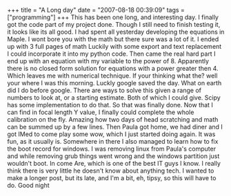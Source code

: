 +++
title = "A Long day"
date = "2007-08-18 00:39:09"
tags = ["programming"]
+++
This has been one long, and interesting day. I finally got the code part of my
project done. Though I still need to finish testing it, it looks like its all
good. I had spent all yesterday developing the equations in Maple. I wont bore
you with the math but there sure was a lot of it. I ended up with 3 full pages
of math Luckily with some export and text replacement I could incorporate it
into my python code. Then came the real hard part I end up with an equation
with my variable to the power of 8. Apparently there is no closed form
solution for equations with a power greater then 4. Which leaves me with
numerical technique. If your thinking what the? well your where I was this
morning. Luckly google saved the day. What on earth did I do before google.
There are ways to solve this given a range of numbers to look at, or a
starting estimate. Both of which I could give. Scipy has some implementation
to do that. So that was finally done. Now that I can find in focal length Y
value, I finally could complete the whole calibration on the fly. Amazing how
two days of head scratching and math can be summed up by a few lines. Then
Paula got home, we had diner and I got IMed to come play some wow, which I
just started doing again. It was fun, as it usually is. Somewhere in there I
also managed to learn how to fix the boot record for windows. I was removing
linux from Paula's computer and while removing grub things went wrong and the
windows partition just wouldn't boot. In come Are, which is one of the best IT
guys I know. I really think there is very little he doesn't know about
anything tech. I wanted to make a longer post, but its late, and I'm a bit,
eh, tipsy, so this will have to do. Good night


